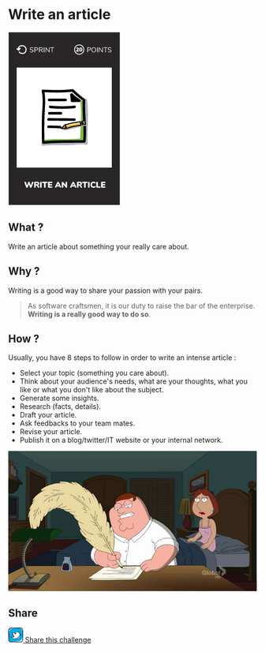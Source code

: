 # Write an article
![Write article](images/write-an-article.png)  

## What ?
Write an article about something your really care about.

## Why ?
Writing is a good way to share your passion with your pairs.
> As software craftsmen, it is our duty to raise the bar of the enterprise. **Writing is a really good way to do so**.

## How ?
Usually, you have 8 steps to follow in order to write an intense article :
* Select your topic (something you care about).
* Think about your audience's needs, what are your thoughts, what you like or what you don't like about the subject.
* Generate some insights.
* Research (facts, details).  
* Draft your article.
* Ask feedbacks to your team mates.
* Revise your article.
* Publish it on a blog/twitter/IT website or your internal network.

![Write article](images/write-article1.jpg)  

## Share
![Share](../images/twitter.png)[ Share this challenge](https://twitter.com/home?status=I%20have%20just%20completed%20the%20Write%20an%20article%20%23craft_challenges%20from%20%40agilepartner%20http://tiny.cc/p7v5vy)